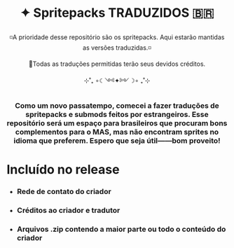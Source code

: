 # <p align="center">✦ Spritepacks TRADUZIDOS 🇧🇷</p>

<p  align="center">◽A prioridade desse repositório são os spritepacks. Aqui estarão mantidas as versões traduzidas.◽</p>

<p  align="center">📌Todas as traduções permitidas terão seus devidos créditos.</p>

<p  align="center">⊹˚₊ ∘☾༺✦༻☽∘ ₊˚⊹</p>

### <p  align="center">Como um novo passatempo, comecei a fazer traduções de spritepacks e submods feitos por estrangeiros. Esse repositório será um espaço para brasileiros que procuram bons complementos para o MAS, mas não encontram sprites no idioma que preferem. Espero que seja útil——bom proveito!</p>


# Incluído no release
- ### Rede de contato do criador
- ### Créditos ao criador e tradutor
- ### Arquivos .zip contendo a maior parte ou todo o conteúdo do criador








